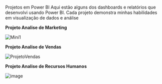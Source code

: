 Projetos em Power BI
Aqui estão alguns dos dashboards e relatórios que desenvolvi usando Power BI. Cada projeto demonstra minhas habilidades em visualização de dados e análise

<b>Projeto Analise de Marketing</b>

![Mini1](https://github.com/user-attachments/assets/89b54e5e-c1e8-4a3d-8a54-9c80a5450a4f)

<b>Projeto Analise de Vendas</b>

![ProjetoVendas](https://github.com/user-attachments/assets/e6e15174-3e45-4acc-a4fd-c9cd296c0331)

<b>Projeto Analise de Recursos Humanos</b>

![image](https://github.com/user-attachments/assets/c37af844-5554-4854-aa0c-0932d405454e)
